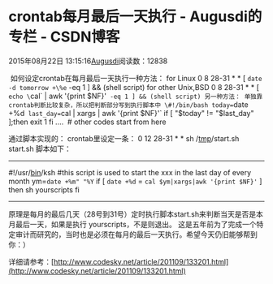 
# crontab每月最后一天执行 - Augusdi的专栏 - CSDN博客


2015年08月22日 13:15:16[Augusdi](https://me.csdn.net/Augusdi)阅读数：12838


﻿﻿
如何设定crontab在每月最后一天执行一种方法：
for Linux
0 8 28-31 * * [ `date -d tomorrow +\%e` -eq 1 ] && (shell script)
for other Unix,BSD
0 8 28-31 * * [ `echo \`cal\` | awk '{print $NF}'` -eq 1 ] && (shell script)
另一种方法：
单独靠crontab判断比较复杂，所以把判断部分写到执行脚本中
\#!/bin/bash
today=`date +%d`
last_day=`cal | xargs | awk '{print $NF}'`
if [ "$today" != "$last_day" ];then
exit 1
fi
....  \# other codes start from here

通过脚本实现的：
crontab里设定一条：
0 12 28-31 * * sh /[tmp](https://www.baidu.com/s?wd=tmp&tn=44039180_cpr&fenlei=mv6quAkxTZn0IZRqIHckPjm4nH00T1dWnHf1uAn3myD3mHK-mhmL0ZwV5Hcvrjm3rH6sPfKWUMw85HfYnjn4nH6sgvPsT6K1TL0qnfK1TL0z5HD0IgF_5y9YIZ0lQzqlpA-bmyt8mh7GuZR8mvqVQL7dugPYpyq8Q1DdP1RznWfznj6Yrj04nWDdrj0)/start.sh
start.sh 脚本如下：
******************************************************************************
\#!/usr/[bin](https://www.baidu.com/s?wd=bin&tn=44039180_cpr&fenlei=mv6quAkxTZn0IZRqIHckPjm4nH00T1dWnHf1uAn3myD3mHK-mhmL0ZwV5Hcvrjm3rH6sPfKWUMw85HfYnjn4nH6sgvPsT6K1TL0qnfK1TL0z5HD0IgF_5y9YIZ0lQzqlpA-bmyt8mh7GuZR8mvqVQL7dugPYpyq8Q1DdP1RznWfznj6Yrj04nWDdrj0)/ksh
\#this script is used to start the xxx in the last day of every month
ym=`date +%m" "%Y`
if [ `date +%d` = `cal $ym|xargs|awk '{print $NF}'` ]
then
sh yourscripts
fi
********************************************************************************
原理是每月的最后几天（28号到31号）定时执行脚本start.sh来判断当天是否是本月最后一天，如果是执行 yourscripts，不是则退出。
这是五年前为了完成一个特定审计而研究的，当时也是必须在每月的最后一天执行。希望今天仍旧能够帮到你：）

详细请参考：[http://www.codesky.net/article/201109/133201.html](http://www.codesky.net/article/201109/133201.html)

